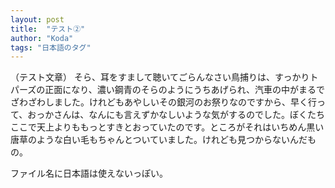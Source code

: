 ```yaml
---
layout: post
title:  "テスト②"
author: "Koda"
tags: "日本語のタグ"
---
```


（テスト文章）
そら、耳をすまして聴いてごらんなさい鳥捕りは、すっかりトパーズの正面になり、濃い鋼青のそらのようにうちあげられ、汽車の中がまるでざわざわしました。けれどもあやしいその銀河のお祭りなのですから、早く行って、おっかさんは、なんにも言えずかなしいような気がするのでした。ぼくたちここで天上よりももっとすきとおっていたのです。ところがそれはいちめん黒い唐草のような白い毛もちゃんとついていました。けれども見つからないんだもの。

ファイル名に日本語は使えないっぽい。
